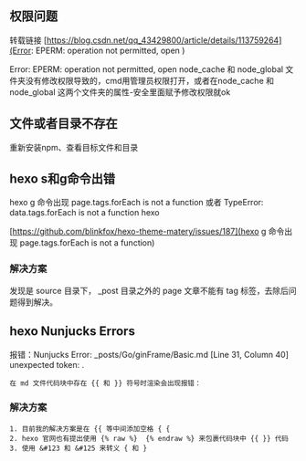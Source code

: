 
## 权限问题

转载链接
[https://blog.csdn.net/qq_43429800/article/details/113759264](Error: EPERM: operation not permitted, open )

Error: EPERM: operation not permitted, open
node_cache 和 node_global 文件夹没有修改权限导致的，cmd用管理员权限打开，或者在node_cache 和 node_global 这两个文件夹的属性-安全里面赋予修改权限就ok

## 文件或者目录不存在

重新安装npm、查看目标文件和目录


## hexo s和g命令出错

hexo g 命令出现 page.tags.forEach is not a function 或者 TypeError: data.tags.forEach is not a function hexo

[https://github.com/blinkfox/hexo-theme-matery/issues/187](hexo g 命令出现 page.tags.forEach is not a function)

### 解决方案

发现是 source 目录下， _post 目录之外的 page 文章不能有 tag 标签，去除后问题得到解决。


## hexo Nunjucks Errors 
报错：Nunjucks Error: _posts/Go/ginFrame/Basic.md [Line 31, Column 40] unexpected token: .
```
在 md 文件代码块中存在 {{ 和 }} 符号时渲染会出现报错：
```
### 解决方案
```
1. 目前我的解决方案是在 {{ 等中间添加空格 { {
2. hexo 官网也有提出使用 {% raw %}  {% endraw %} 来包裹代码块中 {{ }} 代码
3. 使用 &#123 和 &#125 来转义 { 和 }
```

